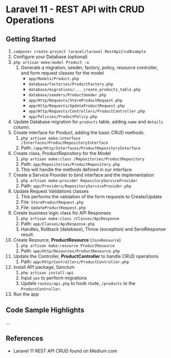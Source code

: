 # Laravel 11 - REST API with CRUD Operations

## Getting Started

1. `composer create-project laravel/laravel RestApiCrudExample`
2. Configure your Database (optional)
3. `php artisan make:model Product -a`
   1. Generate a migration, seeder, factory, policy, resource controller, and form request classes for the model
      * `app/Models/Product.php`
      * `database/factories/ProductFactory.php`
      * `database/migrations/..._create_products_table.php`
      * `database/seeders/ProductSeeder.php`
      * `app/Http/Requests/StoreProductRequest.php`
      * `app/Http/Requests/UpdateProductRequest.php`
      * `app/Http/Requests/Controllers/ProductController.php`
      * `app/Policies/ProductPolicy.php`
4. Update Database migration for `products` table, adding `name` and `details` column.
5. Create interface for Product, adding the basic CRUD methods.
   1. `php artisan make:interface /Interfaces/ProductRepositoryInterface`
   2. Path: `/app/Http/Interfaces/ProductRepositoryInterface`
6. Create class, ProductRepository for the Model
   1. `php artisan make:class /Repositories/ProductRepository`
   2. Path: `app/Repositories/ProductRepository.php`
   3. This will handle the methods defined in our interface
7. Create a Service Provider to bind interface and the implementation
   1. `php artisan make:provider RepositoryServiceProvider`
   2. Path: `app/Providers/RepositoryServiceProvider.php`
8. Update Request Validations classes
   1. This performs the validation of the form requests to Create/Update
   2. File: `StoreProductRequest.php`
   3. File: `UpdateProductRequest.php`
9. Create business logic class for API Responses
   1. `php artisan make:class /Classes/ApiResponse`
   2. Path: `app/Classes/ApiResponse.php`
   3. Handles, Rollback (database), Throw (exception) and SendResponse result.
10. Create Resource, **ProductResource** (`JsonResource`)
    1. `php artisan make:resource ProductResource`
    2. Path: `app/Http/Resources/ProductResource.php`
11. Update the Controller, **ProductController** to handle CRUD operations
    1. Path: `app/Http/Controllers/ProductController.php`
12. Install API package, Sanctum
    1. `php artisan install:api`
    2. Input `yes` to perform migrations
    3. Update `routes/api.php` to hook route, `/products` to the `ProductController`.
13. Run the app

## Code Sample Highlights

...

## References

* Laravel 11 REST API CRUD found on Medium.com
